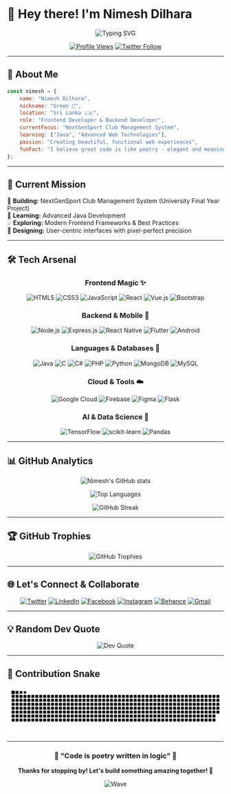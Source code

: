 # 👋 Hey there! I'm **Nimesh Dilhara**

<div align="center">

![Typing SVG](https://readme-typing-svg.demolab.com?font=Fira+Code&size=28&duration=3000&pause=1000&color=00D9FF&center=true&vCenter=true&width=600&lines=Frontend+Developer+%F0%9F%92%BB;From+Beautiful+Sri+Lanka+%F0%9F%87%B1%F0%9F%87%B0;Always+Learning+%26+Creating+%E2%9C%A8;Call+me+Green+%F0%9F%8C%B1)

[![Profile Views](https://komarev.com/ghpvc/?username=nimeshdilhara96&label=Profile%20Views&color=00d9ff&style=for-the-badge)](https://github.com/nimeshdilhara96)
[![Twitter Follow](https://img.shields.io/twitter/follow/nimeshdilhara8?logo=twitter&style=for-the-badge&color=1DA1F2)](https://twitter.com/nimeshdilhara8)

</div>

---

## 🚀 **About Me**

```javascript
const nimesh = {
    name: "Nimesh Dilhara",
    nickname: "Green 🌱",
    location: "Sri Lanka 🇱🇰",
    role: "Frontend Developer & Backend Developer",
    currentFocus: "NextGenSport Club Management System",
    learning: ["Java", "Advanced Web Technologies"],
    passion: "Creating beautiful, functional web experiences",
    funFact: "I believe great code is like poetry - elegant and meaningful"
};
```

---

## 🎯 **Current Mission**

🔭 **Building:** NextGenSport Club Management System (University Final Year Project)  
🌱 **Learning:** Advanced Java Development  
💡 **Exploring:** Modern Frontend Frameworks & Best Practices  
🎨 **Designing:** User-centric interfaces with pixel-perfect precision

---

## 🛠️ **Tech Arsenal**

<div align="center">

### **Frontend Magic** ✨
![HTML5](https://img.shields.io/badge/HTML5-E34F26?style=for-the-badge&logo=html5&logoColor=white)
![CSS3](https://img.shields.io/badge/CSS3-1572B6?style=for-the-badge&logo=css3&logoColor=white)
![JavaScript](https://img.shields.io/badge/JavaScript-F7DF1E?style=for-the-badge&logo=javascript&logoColor=black)
![React](https://img.shields.io/badge/React-20232A?style=for-the-badge&logo=react&logoColor=61DAFB)
![Vue.js](https://img.shields.io/badge/Vue.js-35495E?style=for-the-badge&logo=vuedotjs&logoColor=4FC08D)
![Bootstrap](https://img.shields.io/badge/Bootstrap-563D7C?style=for-the-badge&logo=bootstrap&logoColor=white)

### **Backend & Mobile** 🔧
![Node.js](https://img.shields.io/badge/Node.js-43853D?style=for-the-badge&logo=node.js&logoColor=white)
![Express.js](https://img.shields.io/badge/Express.js-404D59?style=for-the-badge&logo=express&logoColor=white)
![React Native](https://img.shields.io/badge/React_Native-20232A?style=for-the-badge&logo=react&logoColor=61DAFB)
![Flutter](https://img.shields.io/badge/Flutter-02569B?style=for-the-badge&logo=flutter&logoColor=white)
![Android](https://img.shields.io/badge/Android-3DDC84?style=for-the-badge&logo=android&logoColor=white)

### **Languages & Databases** 💾
![Java](https://img.shields.io/badge/Java-ED8B00?style=for-the-badge&logo=openjdk&logoColor=white)
![C](https://img.shields.io/badge/C-00599C?style=for-the-badge&logo=c&logoColor=white)
![C#](https://img.shields.io/badge/C%23-239120?style=for-the-badge&logo=c-sharp&logoColor=white)
![PHP](https://img.shields.io/badge/PHP-777BB4?style=for-the-badge&logo=php&logoColor=white)
![Python](https://img.shields.io/badge/Python-3776AB?style=for-the-badge&logo=python&logoColor=white)
![MongoDB](https://img.shields.io/badge/MongoDB-4EA94B?style=for-the-badge&logo=mongodb&logoColor=white)
![MySQL](https://img.shields.io/badge/MySQL-005C84?style=for-the-badge&logo=mysql&logoColor=white)

### **Cloud & Tools** ☁️
![Google Cloud](https://img.shields.io/badge/GoogleCloud-%234285F4.svg?style=for-the-badge&logo=google-cloud&logoColor=white)
![Firebase](https://img.shields.io/badge/Firebase-039BE5?style=for-the-badge&logo=Firebase&logoColor=white)
![Figma](https://img.shields.io/badge/Figma-F24E1E?style=for-the-badge&logo=figma&logoColor=white)
![Flask](https://img.shields.io/badge/Flask-000000?style=for-the-badge&logo=flask&logoColor=white)

### **AI & Data Science** 🤖
![TensorFlow](https://img.shields.io/badge/TensorFlow-FF6F00?style=for-the-badge&logo=tensorflow&logoColor=white)
![scikit-learn](https://img.shields.io/badge/scikit--learn-%23F7931E.svg?style=for-the-badge&logo=scikit-learn&logoColor=white)
![Pandas](https://img.shields.io/badge/pandas-%23150458.svg?style=for-the-badge&logo=pandas&logoColor=white)

</div>

---

## 📊 **GitHub Analytics**

<div align="center">
  
![Nimesh's GitHub stats](https://github-readme-stats.vercel.app/api?username=nimeshdilhara96&show_icons=true&theme=tokyonight&hide_border=true&count_private=true)

![Top Languages](https://github-readme-stats.vercel.app/api/top-langs/?username=nimeshdilhara96&layout=compact&theme=tokyonight&hide_border=true)

![GitHub Streak](https://github-readme-streak-stats.herokuapp.com/?user=nimeshdilhara96&theme=tokyonight&hide_border=true)

</div>

---

## 🏆 **GitHub Trophies**

<div align="center">

![GitHub Trophies](https://github-profile-trophy.vercel.app/?username=nimeshdilhara96&theme=tokyonight&no-frame=true&no-bg=false&margin-w=4&row=1)

</div>

---

## 🌐 **Let's Connect & Collaborate**

<div align="center">

[![Twitter](https://img.shields.io/badge/Twitter-1DA1F2?style=for-the-badge&logo=twitter&logoColor=white)](https://twitter.com/nimeshdilhara8)
[![LinkedIn](https://img.shields.io/badge/LinkedIn-0077B5?style=for-the-badge&logo=linkedin&logoColor=white)](https://linkedin.com/in/nimeshdilhara)
[![Facebook](https://img.shields.io/badge/Facebook-1877F2?style=for-the-badge&logo=facebook&logoColor=white)](https://fb.com/nimesh.dilhara.96)
[![Instagram](https://img.shields.io/badge/Instagram-E4405F?style=for-the-badge&logo=instagram&logoColor=white)](https://instagram.com/nimeshdilhara96)
[![Behance](https://img.shields.io/badge/Behance-1769ff?style=for-the-badge&logo=behance&logoColor=white)](https://www.behance.net/nimeshdilhara96)
[![Gmail](https://img.shields.io/badge/Gmail-D14836?style=for-the-badge&logo=gmail&logoColor=white)](mailto:nimeshdlhara2001@gmail.com)

</div>

---

## 💡 **Random Dev Quote**

<div align="center">

![Dev Quote](https://quotes-github-readme.vercel.app/api?type=horizontal&theme=tokyonight)

</div>

---

## 🐍 **Contribution Snake**

<div align="center">

![Snake animation](https://raw.githubusercontent.com/platane/platane/output/github-contribution-grid-snake-dark.svg)

</div>

---

<div align="center">

### 🌟 **"Code is poetry written in logic"** 🌟

**Thanks for stopping by! Let's build something amazing together! 🚀**

![Wave](https://raw.githubusercontent.com/MartinHeinz/MartinHeinz/master/wave.gif)

</div>
